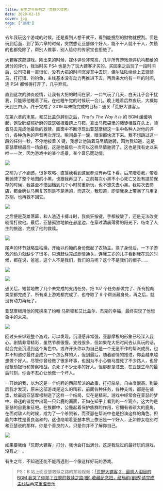 ```yaml
---
title: 有生之年系列之『荒野大镖客』
date: 2020-02-16
cover: jpg
tags: ['游戏']
---
```


去年我玩这个游戏的时候，还是看到人想干就干，看到能搜刮的财物就搜刮。但是玩到后面，到了第六章的时候，突然想让亚瑟做个好人，能不干人就不干人，欠债的也都免除了，帮别人做事，别人给你的传家宝也拒绝了。

大镖客这部游戏，刚出来的时候，媒体评价非常高，几乎所有游戏测评机构都给的满分的评价，我当时买 PS4 也是为了玩大镖客才买的。买回来之后玩了一段时间后，公司项目一直很忙，没有大把的时间沉浸其中去玩，偶尔陆陆续续上去骑骑马、打打猎、钓钓鱼，主线基本没有动力再推进下去。再后来大约有一年的时间，连 PS4 都懒得打开了，几乎弃坑。

直到这次的肺炎疫情，让我有大把的时间在家，一口气玩了几天，白天儿子会干扰我，只能等他睡着了玩，在他睡午觉的时候玩一会儿，晚上睡着后熬夜玩，大概每天到三四点。终于完成了 2019 年未能完成的目标：通关「荒野大镖客」。

在第六章的末尾，和艾比盖尔辞别之后，*That's The Way It Is* 的 BGM 缓缓响起，饱受肺结核折磨的亚瑟强撑着跨上马鞍，拿出马鞍袋里的赌徒帽戴在头上，骑着马去完成他最后的救赎。画面中不断浮现出亚瑟摩根这一生中各种人对他的评价，各种角色的声音再次浮现。瞬间鼻子一酸，眼泪都快流下来。我不想跳过这一段的任何一秒，不停地按着 X 键，我想让他骑着马尽情驰骋，因为我知道，这是亚瑟摩根最后一场旅程，这是他最后一次可以这样尽情驰骋了。这也是我有史以来唯一一次，因为游戏中的某个场景，某个音乐而动情。

![](/images/posts/best-game-red-dead-redemption-2-01.jpg)

之前为了不剧透，很多攻略、直播我看到这里都没有再往下看。后来陪着我，带着我驰骋了整个地图的小黑，也跟我再见了。之前每次小黑不小心死亡又没有提前保存的时候，我甚至不惜回档到几个小时前重新玩，也不想失去小黑。我每次去商店，都会确认马用复苏剂是不是满的，而这次，我知道，即便我身上带满了马用复苏剂，也再救不回它。

![](/images/posts/best-game-red-dead-redemption-2-02.jpg)

之后便是英雄落幕，和人渣迈卡搏斗时，我疯狂按键，手都按酸了，还是无法改变剧情打败他。最后，亚瑟孤独地躺在悬崖边，在穿过清晨薄雾的阳光下，结束了人生的旅途，完成了他的救赎。

![](/images/posts/best-game-red-dead-redemption-2-03.jpg)

尾声的环节就略显枯燥，开始以约翰的身份做起了农场主。换了身份后，一下子游戏的动力就缺少了很多，只想赶快完成剧情通关。连我三岁的儿子看到我在玩的时候，都在说，爸爸，这个人不是我们，我们的马呢？这个不是我们的帽子……

![](/images/posts/best-game-red-dead-redemption-2-04.jpg)

![](/images/posts/best-game-red-dead-redemption-2-05.jpg)

通关后，短暂地做了几个未完成的支线任务，把 107 个任务都做完了、所有抢劫类型都完成了、所有桌上游戏都完成了、也夺取了 6 个帮派藏身处，再之后，就没有动力再玩了。

亚瑟摩根用他的死换来了约翰·马斯顿和艾比盖尔、杰克的幸福，最终实现了他想象中的未来。

![](/images/posts/best-game-red-dead-redemption-2-06.jpg)

回过头来纵观整个游戏，可以发现，沉浸感非常强，亚瑟摩根的形象已经深入我心。剧情非常精彩，虽然节奏很慢，支线很多，但如果花大把时间去认真玩的话，就会完全沉浸到这个角色中。或许开头你以为自己是一个无恶不作的帮派成员，也并不知道你最终会成为一个怎么样的人，但到最后，随着剧情的推进，你会越来越想做个好人。尽管你曾经做了很多坏事，也因为不小心骑马撞死了不少路人，也曾经抢劫银行和警察枪战，杀死了不少无辜的好人。但那都是过去，在亚瑟生命的最后时刻，你会不忍心让他做一个坏人。

一开始的我，以为这是一个纯粹的西部帮派的故事，打打杀杀，自由度很高。到最后我才发现，原来这部游戏是这么的精彩，前面各种任务，各种支线，都是在铺垫，给最后亚瑟摩根制造了这样一个结局，实在是精彩。游戏中经常会在亚瑟的梦中、昏迷的错觉中出现一只公鹿的画面，正如在知乎上看到的一个观点，这大约是亚瑟的自我象征吧。在族群中，公鹿起着保护族群的作用，它拥有者硕大的鹿角，在面对敌人的时候，成为了一个杀戮者，而亚瑟在帮派中也是扮演这样的角色。但鹿的本性是善良温和的，这也隐喻着亚瑟本质上依旧是一个好人，正如修女临别时和亚瑟说的那样，你是个善良的人，只是你并不了解你自己。

![](/images/posts/best-game-red-dead-redemption-2-07.jpg)

如果要我给「荒野大镖客」打分，我也会打出满分。这是我玩过的最好玩的游戏，没有之一。

有生之年，不知道还能不能再遇到一个像这样好玩的游戏。

> PS：B 站上面亚瑟救赎之路的那段视频：[「荒野大镖客 2」最感人泪目的 BGM 我哭了你那？亚瑟的救赎之路(鹿) 收藏纪念把，结局前(剧透)请完成主线后再来重温音乐](https://www.bilibili.com/video/BV13t411U7bL)
